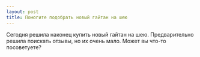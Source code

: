 ```yaml
---
layout: post 
title: Помогите подобрать новый гайтан на шею 
--- 
```

Сегодня решила наконец купить новый гайтан на шею. Предварительно решила поискать отзывы, но их очень мало. Может вы что-то посоветуете?